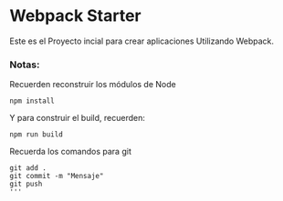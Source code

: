 # Webpack Starter

Este es el Proyecto incial para crear aplicaciones Utilizando Webpack.

### Notas:
Recuerden reconstruir los módulos de Node
```
npm install
```
Y para construir el build, recuerden:
```
npm run build
```
Recuerda los comandos para git
```
git add .
git commit -m "Mensaje"
git push
'''